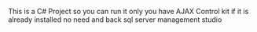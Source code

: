This is a C# Project so you can run it only you have AJAX Control kit if it is already installed no need and back sql server management studio 
